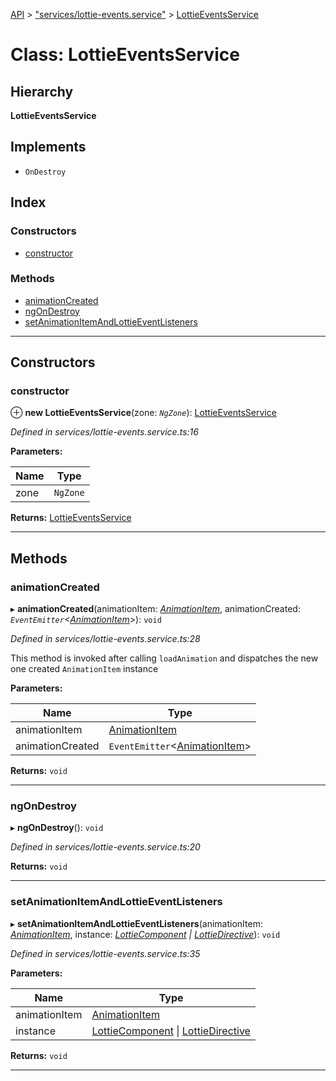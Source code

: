 [API](../README.md) > ["services/lottie-events.service"](../modules/_services_lottie_events_service_.md) > [LottieEventsService](../classes/_services_lottie_events_service_.lottieeventsservice.md)

# Class: LottieEventsService

## Hierarchy

**LottieEventsService**

## Implements

* `OnDestroy`

## Index

### Constructors

* [constructor](_services_lottie_events_service_.lottieeventsservice.md#constructor)

### Methods

* [animationCreated](_services_lottie_events_service_.lottieeventsservice.md#animationcreated)
* [ngOnDestroy](_services_lottie_events_service_.lottieeventsservice.md#ngondestroy)
* [setAnimationItemAndLottieEventListeners](_services_lottie_events_service_.lottieeventsservice.md#setanimationitemandlottieeventlisteners)

---

## Constructors

<a id="constructor"></a>

###  constructor

⊕ **new LottieEventsService**(zone: *`NgZone`*): [LottieEventsService](_services_lottie_events_service_.lottieeventsservice.md)

*Defined in services/lottie-events.service.ts:16*

**Parameters:**

| Name | Type |
| ------ | ------ |
| zone | `NgZone` |

**Returns:** [LottieEventsService](_services_lottie_events_service_.lottieeventsservice.md)

___

## Methods

<a id="animationcreated"></a>

###  animationCreated

▸ **animationCreated**(animationItem: *[AnimationItem](../interfaces/_symbols_.animationitem.md)*, animationCreated: *`EventEmitter`<[AnimationItem](../interfaces/_symbols_.animationitem.md)>*): `void`

*Defined in services/lottie-events.service.ts:28*

This method is invoked after calling `loadAnimation` and dispatches the new one created `AnimationItem` instance

**Parameters:**

| Name | Type |
| ------ | ------ |
| animationItem | [AnimationItem](../interfaces/_symbols_.animationitem.md) |
| animationCreated | `EventEmitter`<[AnimationItem](../interfaces/_symbols_.animationitem.md)> |

**Returns:** `void`

___
<a id="ngondestroy"></a>

###  ngOnDestroy

▸ **ngOnDestroy**(): `void`

*Defined in services/lottie-events.service.ts:20*

**Returns:** `void`

___
<a id="setanimationitemandlottieeventlisteners"></a>

###  setAnimationItemAndLottieEventListeners

▸ **setAnimationItemAndLottieEventListeners**(animationItem: *[AnimationItem](../interfaces/_symbols_.animationitem.md)*, instance: *[LottieComponent](_components_lottie_component_.lottiecomponent.md) \| [LottieDirective](_directives_lottie_directive_.lottiedirective.md)*): `void`

*Defined in services/lottie-events.service.ts:35*

**Parameters:**

| Name | Type |
| ------ | ------ |
| animationItem | [AnimationItem](../interfaces/_symbols_.animationitem.md) |
| instance | [LottieComponent](_components_lottie_component_.lottiecomponent.md) \| [LottieDirective](_directives_lottie_directive_.lottiedirective.md) |

**Returns:** `void`

___


